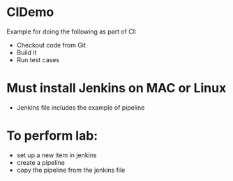 # CIDemo
Example for doing the following as part of CI:
- Checkout code from Git
- Build it
- Run test cases

# Must install Jenkins on MAC or Linux
- Jenkins file includes the example of pipeline

# To perform lab:
- set up a new item in jenkins
- create a pipeline
- copy the pipeline from the jenkins file
